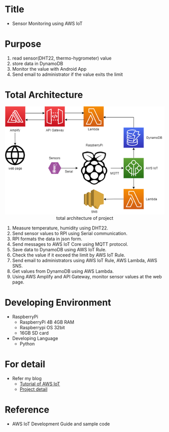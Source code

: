 # Title  
- Sensor Monitoring using AWS IoT  

# Purpose  
1. read sensor(DHT22, thermo-hygrometer) value
2. store data in DynamoDB
3. Monitor the value with Android App
4. Send email to administrator if the value exits the limit

# Total Architecture

<p align = 'center'>
  <img src = "/images/AWS IoT Architecture modified3.png" alt = "total architecture of project"> <br/>
  total architecture of project
</p>

1. Measure temperature, humidity using DHT22.  
2. Send sensor values to RPI using Serial communication.  
3. RPI formats the data in json form.  
4. Send messages to AWS IoT Core using MQTT protocol.  
5. Save data to DynamoDB using AWS IoT Rule.  
6. Check the value if it exceed the limit by AWS IoT Rule.  
7. Send email to administrators using AWS IoT Rule, AWS Lambda, AWS SNS.  
8. Get values from DynamoDB using AWS Lambda.  
9. Using AWS Amplify and API Gateway, monitor sensor values at the web page.  

# Developing Environment
- RaspberryPi
    - RaspberryPi 4B 4GB RAM
    - Raspberrypi OS 32bit
    - 16GB SD card
- Developing Language
    - Python

# For detail
- Refer my blog
    - [Tutorial of AWS IoT](https://dongwon18.github.io/categories/#aws-iot) 
    - [Project detail](https://dongwon18.github.io/categories/#sensormonitoring)

# Reference
- AWS IoT Development Guide and sample code
